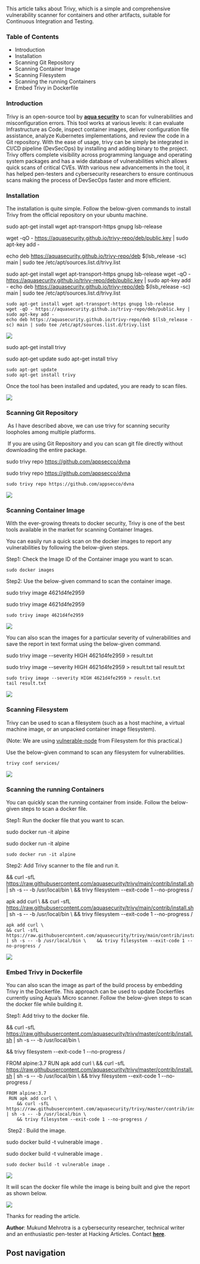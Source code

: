 This article talks about Trivy, which is a simple and comprehensive vulnerability scanner for containers and other artifacts, suitable for Continuous Integration and Testing.

### Table of Contents

-   Introduction
-   Installation
-   Scanning Git Repository
-   Scanning Container Image
-   Scanning Filesystem
-   Scanning the running Containers
-   Embed Trivy in Dockerfile

### Introduction

Trivy is an open-source tool by **[aqua security](https://aquasecurity.github.io/trivy/dev/)** to scan for vulnerabilities and misconfiguration errors. This tool works at various levels: it can evaluate Infrastructure as Code, inspect container images, deliver configuration file assistance, analyze Kubernetes implementations, and review the code in a Git repository. With the ease of usage, trivy can be simply be integrated in CI/CD pipeline (DevSecOps) by installing and adding binary to the project. Trivy offers complete visibility across programming language and operating system packages and has a wide database of vulnerabilities which allows quick scans of critical CVEs. With various new advancements in the tool, it has helped pen-testers and cybersecurity researchers to ensure continuous scans making the process of DevSecOps faster and more efficient.

### Installation

The installation is quite simple. Follow the below-given commands to install Trivy from the official repository on your ubuntu machine.

sudo apt-get install wget apt-transport-https gnupg lsb-release

wget -qO - https://aquasecurity.github.io/trivy-repo/deb/public.key | sudo apt-key add -

echo deb https://aquasecurity.github.io/trivy-repo/deb $(lsb\_release -sc) main | sudo tee /etc/apt/sources.list.d/trivy.list

sudo apt-get install wget apt-transport-https gnupg lsb-release wget -qO - https://aquasecurity.github.io/trivy-repo/deb/public.key | sudo apt-key add - echo deb https://aquasecurity.github.io/trivy-repo/deb $(lsb\_release -sc) main | sudo tee /etc/apt/sources.list.d/trivy.list

```
sudo apt-get install wget apt-transport-https gnupg lsb-release
wget -qO - https://aquasecurity.github.io/trivy-repo/deb/public.key | sudo apt-key add -
echo deb https://aquasecurity.github.io/trivy-repo/deb $(lsb_release -sc) main | sudo tee /etc/apt/sources.list.d/trivy.list
```

![](https://i0.wp.com/blogger.googleusercontent.com/img/b/R29vZ2xl/AVvXsEjJJkmu8GHT6Sc3frJXUPfeVBigSPD-zukZSLUYdIXtmsp-zS_qRN9PUYwLS5xhKbtbM6QGrdfoFcbL8wNEx0_qdMmy3JSpIa88KRSUUXWJxJaF7wDPx_p6BmjZ26_FZEP4ngq3BaTxd-NNEjOXb2AqcaykIWro_LJUMAwYnJsXcIPOc-UZ2bA4e4d8wA/s16000/1.png?w=640&ssl=1)

sudo apt-get install trivy

sudo apt-get update sudo apt-get install trivy

```
sudo apt-get update
sudo apt-get install trivy
```

Once the tool has been installed and updated, you are ready to scan files.

![](https://i0.wp.com/blogger.googleusercontent.com/img/b/R29vZ2xl/AVvXsEjzrw0eCdhpJKAmzs63C5DUzL1uSrbgI-G9UF-b-4b_SbzsXXsPEPxQNWvY_QDc_AVUqfkz6W8RWjnTtEiUXY-dAF_jR_eRrAn8-NMdDaxRpEpRyxT8b0wz7PGbt1kaxEa_-0U1uyIsBJiz_jpNxvwrb5uBWQe_cqCshH0chJofNEXnqzhp03oMRrRz9g/s16000/2.png?w=640&ssl=1)

### Scanning Git Repository

 As I have described above, we can use trivy for scanning security loopholes among multiple platforms.

 If you are using Git Repository and you can scan git file directly without downloading the entire package.

sudo trivy repo https://github.com/appsecco/dvna

sudo trivy repo https://github.com/appsecco/dvna

```
sudo trivy repo https://github.com/appsecco/dvna
```

![](https://i0.wp.com/blogger.googleusercontent.com/img/b/R29vZ2xl/AVvXsEibXzPYjbgZM0yzwwlDT2gbU1y46lklKuVSoSJ-OQPNhYKg20n0xa31g5eHFZ6oKmINtWHMyMOCmDxpfkUixrOtKv-X3byU-Q92Ec-zY1XFZ_zyoyGoyw6NP2ct4Xwm4GNfoIMXz6DwTL-6MsxIerV2wWib0QVskBWbmfKuXuSXzrHTSorHh1CEVfxhRg/s16000/3.png?w=640&ssl=1)

### Scanning Container Image

With the ever-growing threats to docker security, Trivy is one of the best tools available in the market for scanning Container Images. 

You can easily run a quick scan on the docker images to report any vulnerabilities by following the below-given steps.

Step1: Check the Image ID of the Container image you want to scan.

```
sudo docker images
```

Step2: Use the below-given command to scan the container image.

sudo trivy image 4621d4fe2959

sudo trivy image 4621d4fe2959

```
sudo trivy image 4621d4fe2959
```

![](https://i0.wp.com/blogger.googleusercontent.com/img/b/R29vZ2xl/AVvXsEiCRH0VJ3sf6qBDs6EadNv0tZe_SfLEtDU0rdYlZXh-rnrO1KNGqSIDLO9LWWTcmvFSFUasmf4TOmb0tqdGFwYW4Z0sXQmm_sEzgqn-XpNJVB3FG478rjsa6iRtHqAiTmI17UxbNkEMPJuJvCxcB4OGJd3Gi3BYYbKTsDBjW6OcPnsJYxBwNA0-qwRNQw/s16000/4.png?w=640&ssl=1)

You can also scan the images for a particular severity of vulnerabilities and save the report in text format using the below-given command.

sudo trivy image --severity HIGH 4621d4fe2959 \> result.txt

sudo trivy image --severity HIGH 4621d4fe2959 > result.txt tail result.txt

```
sudo trivy image --severity HIGH 4621d4fe2959 > result.txt
tail result.txt
```

![](https://i0.wp.com/blogger.googleusercontent.com/img/b/R29vZ2xl/AVvXsEjL1lofqNvke1zc6tUuf6RG6RY6HSMFEz3FeeZSWJ9lsXzeQwFu9AxiSD7ZZpEq-OJ6X2Nu417L_iBkMhqP_jJmY5vIRGJVR13_cEokB6ErVe1eAJ4HfGpQDeTDDGGHvOexSo8LmBtOJHJdW8yFVC9U5_HHTbMttApIgwUr00PfHz9OKOzV9qhEgWJKVw/s16000/5.png?w=640&ssl=1)

### Scanning Filesystem

Trivy can be used to scan a filesystem (such as a host machine, a virtual machine image, or an unpacked container image filesystem).

(Note: We are using [vulnerable-node](https://github.com/cr0hn/vulnerable-node) from Filesystem for this practical.)

Use the below-given command to scan any filesystem for vulnerabilities.

```
trivy conf services/
```

![](https://i0.wp.com/blogger.googleusercontent.com/img/b/R29vZ2xl/AVvXsEglKpRjy3nKSAKVj4RmiyB4IP459DTh09_DMu6rFao3kOpTGQzsMOT2cxt5AXa5PsxbveSnxuo4GuT48SSHWemARoHET8xl28XWiSdpQDrQgFOvHYsgy4k6K0aOKkng9w42elgWHQDhFbDkt6gd7RNJ5ckr3NRSaMEInOdCVWi5P_bChIx9JdnY56lmMQ/s16000/6.png?w=640&ssl=1)

### Scanning the running Containers

You can quickly scan the running container from inside. Follow the below-given steps to scan a docker file.

Step1: Run the docker file that you want to scan.

sudo docker run -it alpine

sudo docker run -it alpine

```
sudo docker run -it alpine
```

Step2: Add Trivy scanner to the file and run it.

&& curl -sfL https://raw.githubusercontent.com/aquasecurity/trivy/main/contrib/install.sh | sh -s -- -b /usr/local/bin \\ && trivy filesystem --exit-code 1 --no-progress /

apk add curl \\ && curl -sfL https://raw.githubusercontent.com/aquasecurity/trivy/main/contrib/install.sh | sh -s -- -b /usr/local/bin \\ && trivy filesystem --exit-code 1 --no-progress /

```
apk add curl \
&& curl -sfL https://raw.githubusercontent.com/aquasecurity/trivy/main/contrib/install.sh | sh -s -- -b /usr/local/bin \    && trivy filesystem --exit-code 1 --no-progress /
```

![](https://i0.wp.com/blogger.googleusercontent.com/img/b/R29vZ2xl/AVvXsEh7ZlI5RltN-TQxOoQs_cDHRUjwGNf7RRiU7ZTARriPW1Ssv_d0jTCl7sc7xRprm_9HV2_ddsDzratEfm9PCTnNeThs3DkRodaxocewZBWls-iR8wxvmsgiumuokSZgXIN_5mcsZ9P7n1kbK1uJC5a_v4QxCJJ8HaGLS9zG3MC7GkIL8iMdStVrCmxeVQ/s16000/7.png?w=640&ssl=1)

### Embed Trivy in Dockerfile

You can also scan the image as part of the build process by embedding Trivy in the Dockerfile. This approach can be used to update Dockerfiles currently using Aqua’s Micro scanner. Follow the below-given steps to scan the docker file while building it.

Step1: Add trivy to the docker file.

&& curl -sfL https://raw.githubusercontent.com/aquasecurity/trivy/master/contrib/install.sh | sh -s -- -b /usr/local/bin \\

&& trivy filesystem --exit-code 1 --no-progress /

FROM alpine:3.7 RUN apk add curl \\ && curl -sfL https://raw.githubusercontent.com/aquasecurity/trivy/master/contrib/install.sh | sh -s -- -b /usr/local/bin \\ && trivy filesystem --exit-code 1 --no-progress /

```
FROM alpine:3.7
 RUN apk add curl \
    && curl -sfL https://raw.githubusercontent.com/aquasecurity/trivy/master/contrib/install.sh | sh -s -- -b /usr/local/bin \
    && trivy filesystem --exit-code 1 --no-progress /
```

 Step2 : Build the image.

sudo docker build -t vulnerable image .

sudo docker build -t vulnerable image .

```
sudo docker build -t vulnerable image .
```

![](https://i0.wp.com/blogger.googleusercontent.com/img/b/R29vZ2xl/AVvXsEhBWSgJKezqdBEDhXlPlfzX_MNnPvm17-IR1nZ7iv1ywcU9Ut73bIr3vyESN_3zqaBzmPFrC6786oDjyEZeOQdnczNZ2Z1meptDBkFf2TiCSaTvO9EEbupcg6I3NoNmBBI628VHmmWDAtFLfR2u5X3vI6r7XJwopIZryOH3I1B8WLCVik1MIhECwgKYMw/s16000/8.png?w=640&ssl=1)

It will scan the docker file while the image is being built and give the report as shown below.

![](https://i0.wp.com/blogger.googleusercontent.com/img/b/R29vZ2xl/AVvXsEjSe8EsDwrbg88ex0nty9RfdKaZkemAcg7zRMIcSMUkls8ITjwqeugATPz3Gix-AeDw8lpqMI9yDUOo3L8HIc2o2HjH3mpyhnw2ge_MlgIMCQ_tyvSY-Hz3mG-4DgpMOArxBngY60S0d8oP76lNzo3uPVny3xyvA9WhuX8qGUyrjHjuD2WzQ6I7-bAMrw/s16000/9.png?w=640&ssl=1)

Thanks for reading the article.

**Author**: Mukund Mehrotra is a cybersecurity researcher, technical writer and an enthusiastic pen-tester at Hacking Articles. Contact **[here](https://www.linkedin.com/in/mukund-mehrotra-513aa9165/)**. 

## Post navigation